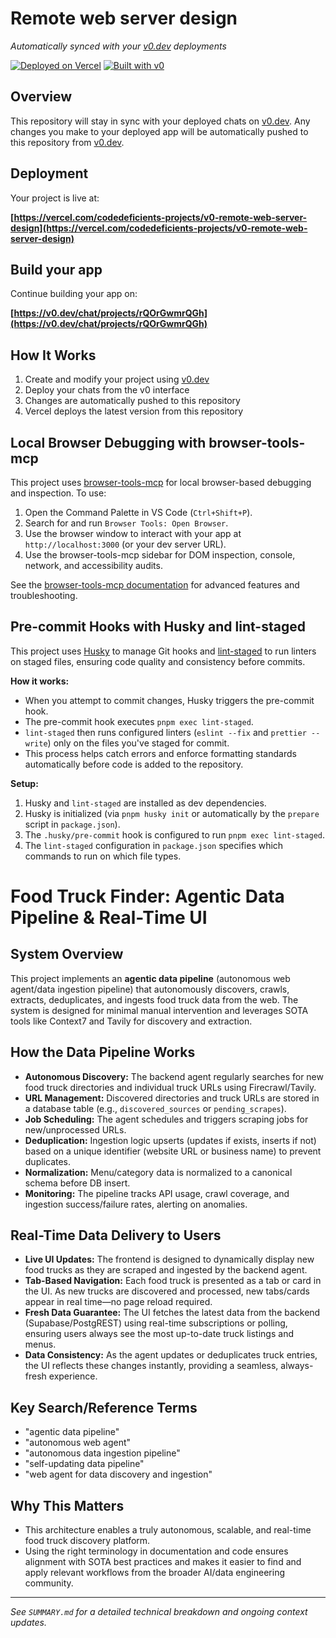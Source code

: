 # Remote web server design

_Automatically synced with your [v0.dev](https://v0.dev) deployments_

[![Deployed on Vercel](https://img.shields.io/badge/Deployed%20on-Vercel-black?style=for-the-badge&logo=vercel)](https://vercel.com/codedeficients-projects/v0-remote-web-server-design)
[![Built with v0](https://img.shields.io/badge/Built%20with-v0.dev-black?style=for-the-badge)](https://v0.dev/chat/projects/rQOrGwmrQGh)

## Overview

This repository will stay in sync with your deployed chats on [v0.dev](https://v0.dev).
Any changes you make to your deployed app will be automatically pushed to this repository from [v0.dev](https://v0.dev).

## Deployment

Your project is live at:

**[https://vercel.com/codedeficients-projects/v0-remote-web-server-design](https://vercel.com/codedeficients-projects/v0-remote-web-server-design)**

## Build your app

Continue building your app on:

**[https://v0.dev/chat/projects/rQOrGwmrQGh](https://v0.dev/chat/projects/rQOrGwmrQGh)**

## How It Works

1. Create and modify your project using [v0.dev](https://v0.dev)
2. Deploy your chats from the v0 interface
3. Changes are automatically pushed to this repository
4. Vercel deploys the latest version from this repository

## Local Browser Debugging with browser-tools-mcp

This project uses [browser-tools-mcp](https://marketplace.visualstudio.com/items?itemName=browser-tools-mcp) for local browser-based debugging and inspection. To use:

1. Open the Command Palette in VS Code (`Ctrl+Shift+P`).
2. Search for and run `Browser Tools: Open Browser`.
3. Use the browser window to interact with your app at `http://localhost:3000` (or your dev server URL).
4. Use the browser-tools-mcp sidebar for DOM inspection, console, network, and accessibility audits.

See the [browser-tools-mcp documentation](https://marketplace.visualstudio.com/items?itemName=browser-tools-mcp) for advanced features and troubleshooting.

## Pre-commit Hooks with Husky and lint-staged

This project uses [Husky](https://typicode.github.io/husky/) to manage Git hooks and [lint-staged](https://github.com/okonet/lint-staged) to run linters on staged files, ensuring code quality and consistency before commits.

**How it works:**

- When you attempt to commit changes, Husky triggers the pre-commit hook.
- The pre-commit hook executes `pnpm exec lint-staged`.
- `lint-staged` then runs configured linters (`eslint --fix` and `prettier --write`) only on the files you've staged for commit.
- This process helps catch errors and enforce formatting standards automatically before code is added to the repository.

**Setup:**

1.  Husky and `lint-staged` are installed as dev dependencies.
2.  Husky is initialized (via `pnpm husky init` or automatically by the `prepare` script in `package.json`).
3.  The `.husky/pre-commit` hook is configured to run `pnpm exec lint-staged`.
4.  The `lint-staged` configuration in `package.json` specifies which commands to run on which file types.

# Food Truck Finder: Agentic Data Pipeline & Real-Time UI

## System Overview

This project implements an **agentic data pipeline** (autonomous web agent/data ingestion pipeline) that autonomously discovers, crawls, extracts, deduplicates, and ingests food truck data from the web. The system is designed for minimal manual intervention and leverages SOTA tools like Context7 and Tavily for discovery and extraction.

## How the Data Pipeline Works

- **Autonomous Discovery:** The backend agent regularly searches for new food truck directories and individual truck URLs using Firecrawl/Tavily.
- **URL Management:** Discovered directories and truck URLs are stored in a database table (e.g., `discovered_sources` or `pending_scrapes`).
- **Job Scheduling:** The agent schedules and triggers scraping jobs for new/unprocessed URLs.
- **Deduplication:** Ingestion logic upserts (updates if exists, inserts if not) based on a unique identifier (website URL or business name) to prevent duplicates.
- **Normalization:** Menu/category data is normalized to a canonical schema before DB insert.
- **Monitoring:** The pipeline tracks API usage, crawl coverage, and ingestion success/failure rates, alerting on anomalies.

## Real-Time Data Delivery to Users

- **Live UI Updates:** The frontend is designed to dynamically display new food trucks as they are scraped and ingested by the backend agent.
- **Tab-Based Navigation:** Each food truck is presented as a tab or card in the UI. As new trucks are discovered and processed, new tabs/cards appear in real time—no page reload required.
- **Fresh Data Guarantee:** The UI fetches the latest data from the backend (Supabase/PostgREST) using real-time subscriptions or polling, ensuring users always see the most up-to-date truck listings and menus.
- **Data Consistency:** As the agent updates or deduplicates truck entries, the UI reflects these changes instantly, providing a seamless, always-fresh experience.

## Key Search/Reference Terms

- "agentic data pipeline"
- "autonomous web agent"
- "autonomous data ingestion pipeline"
- "self-updating data pipeline"
- "web agent for data discovery and ingestion"

## Why This Matters

- This architecture enables a truly autonomous, scalable, and real-time food truck discovery platform.
- Using the right terminology in documentation and code ensures alignment with SOTA best practices and makes it easier to find and apply relevant workflows from the broader AI/data engineering community.

---

_See `SUMMARY.md` for a detailed technical breakdown and ongoing context updates._
